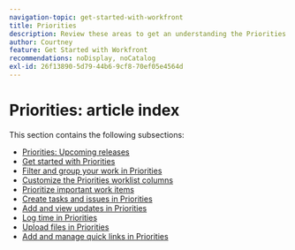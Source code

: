 ```yaml
---
navigation-topic: get-started-with-workfront
title: Priorities
description: Review these areas to get an understanding the Priorities area in Adobe Workfront.
author: Courtney
feature: Get Started with Workfront
recommendations: noDisplay, noCatalog
exl-id: 26f13890-5d79-44b6-9cf8-70ef05e4564d
---
```

# Priorities: article index

This section contains the following subsections:

* [Priorities: Upcoming releases](/help/quicksilver/workfront-basics/priorities/priorities-upcoming-releases.md)
* [Get started with Priorities](/help/quicksilver/workfront-basics/priorities/get-started-with-priorities.md)
* [Filter and group your work in Priorities](/help/quicksilver/workfront-basics/priorities/filter-group-work-priorities.md)
* [Customize the Priorities worklist columns](/help/quicksilver/workfront-basics/priorities/customize-worklist-columns.md)
* [Prioritize important work items](/help/quicksilver/workfront-basics/priorities/prioritize-work-items.md)
* [Create tasks and issues in Priorities](/help/quicksilver/workfront-basics/priorities/create-task-issue-priorities.md)
* [Add and view updates in Priorities](/help/quicksilver/workfront-basics/priorities/add-view-updates-priorities.md)
* [Log time in Priorities](/help/quicksilver/workfront-basics/priorities/log-time-priorities.md)
* [Upload files in Priorities](/help/quicksilver/workfront-basics/priorities/upload-files-in-priorities.md)
* [Add and manage quick links in Priorities](/help/quicksilver/workfront-basics/priorities/quick-links-priorities.md)

<!--customize work list and create tasks and issues not in get started article -->
